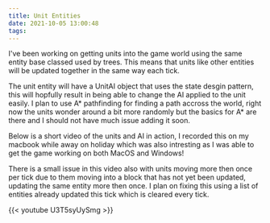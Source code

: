 ```yaml
---
title: Unit Entities
date: 2021-10-05 13:00:48
tags: 
---
```

I've been working on getting units into the game world using the same entity base classed used by trees. This means that units like other entities will be updated 
together in the same way each tick.

The unit entity will have a UnitAI object that uses the state desgin pattern, this will hopfully result in being able to change the AI applied to the unit easily.
I plan to use A* pathfinding for finding a path accross the world, right now the units wonder around a bit more randomly but the basics for A* are there and I 
should not have much issue adding it soon. 

Below is a short video of the units and AI in action, I recorded this on my macbook while away on holiday which was also intresting as I was able to get the game
working on both MacOS and Windows! 

There is a small issue in this video also with units moving more then once per tick due to them moving into a block that has not yet been updated, updating the same entity more then once. I plan on fixing this using a list of entities already updated this tick which is cleared every tick.

{{< youtube U3T5syUySmg >}}
